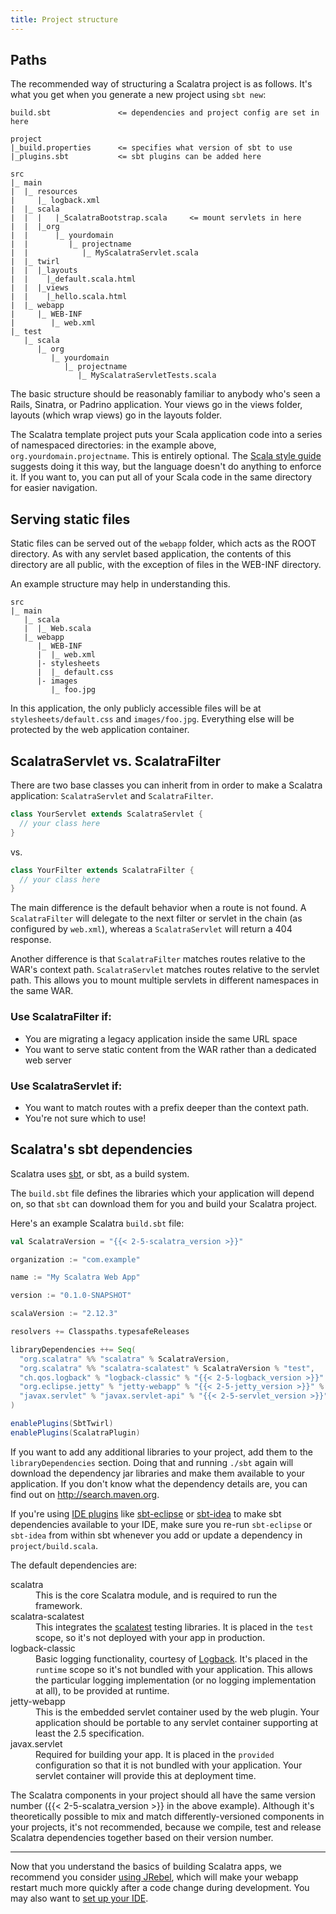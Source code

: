```yaml
---
title: Project structure
---
```


## Paths

The recommended way of structuring a Scalatra project is as follows. It's
what you get when you generate a new project using `sbt new`:

```
build.sbt               <= dependencies and project config are set in here

project
|_build.properties      <= specifies what version of sbt to use
|_plugins.sbt           <= sbt plugins can be added here

src
|_ main
|  |_ resources
|     |_ logback.xml
|  |_ scala
|  |  |   |_ScalatraBootstrap.scala     <= mount servlets in here
|  |  |_org
|  |      |_ yourdomain
|  |         |_ projectname
|  |            |_ MyScalatraServlet.scala
|  |_ twirl
|  |  |_layouts
|  |    |_default.scala.html
|  |  |_views
|  |    |_hello.scala.html
|  |_ webapp
|     |_ WEB-INF
|        |_ web.xml
|_ test
   |_ scala
      |_ org
         |_ yourdomain
            |_ projectname
               |_ MyScalatraServletTests.scala
```


The basic structure should be reasonably familiar to anybody who's seen a
Rails, Sinatra, or Padrino application. Your views go in the views folder,
layouts (which wrap views) go in the layouts folder.

The Scalatra template project puts your Scala application code into a series of
namespaced directories: in the example above, `org.yourdomain.projectname`.
This is entirely optional. The [Scala style guide](http://docs.scala-lang.org/style/)
suggests doing it this way, but the language doesn't do anything to enforce it.
If you want to, you can put all of your Scala code in the same directory for easier
navigation.

## Serving static files

Static files can be served out of the `webapp` folder, which acts as the ROOT
directory. As with any servlet based application, the contents of this directory
are all public, with the exception of files in the WEB-INF directory.

An example structure may help in understanding this.

    src
    |_ main
       |_ scala
       |  |_ Web.scala
       |_ webapp
          |_ WEB-INF
          |  |_ web.xml
          |- stylesheets
          |  |_ default.css
          |- images
             |_ foo.jpg


In this application, the only publicly accessible files will be at
`stylesheets/default.css` and `images/foo.jpg`. Everything else will be
protected by the web application container.


## ScalatraServlet vs. ScalatraFilter

There are two base classes you can inherit from in order to make a
Scalatra application: `ScalatraServlet` and `ScalatraFilter`.

```scala
class YourServlet extends ScalatraServlet {
  // your class here
}

```

vs.

```scala
class YourFilter extends ScalatraFilter {
  // your class here
}

```

The main difference is the default behavior when a route is not found.
A `ScalatraFilter` will delegate to the next filter or servlet in the chain (as
configured by `web.xml`), whereas a `ScalatraServlet` will return a 404
response.

Another difference is that `ScalatraFilter` matches routes relative to
the WAR's context path. `ScalatraServlet` matches routes relative to the
servlet path. This allows you to mount multiple servlets in different namespaces
in the same WAR.

### Use ScalatraFilter if:

* You are migrating a legacy application inside the same URL space
* You want to serve static content from the WAR rather than a
  dedicated web server

### Use ScalatraServlet if:

* You want to match routes with a prefix deeper than the context path.
* You're not sure which to use!


## Scalatra's sbt dependencies

Scalatra uses [sbt][sbt-site], or sbt, as a build system.

[sbt-site]: http://www.scala-sbt.org/

The `build.sbt` file defines the libraries which your application will depend on,
so that `sbt` can download them for you and build your Scalatra project.

Here's an example Scalatra `build.sbt` file:

```scala
val ScalatraVersion = "{{< 2-5-scalatra_version >}}"

organization := "com.example"

name := "My Scalatra Web App"

version := "0.1.0-SNAPSHOT"

scalaVersion := "2.12.3"

resolvers += Classpaths.typesafeReleases

libraryDependencies ++= Seq(
  "org.scalatra" %% "scalatra" % ScalatraVersion,
  "org.scalatra" %% "scalatra-scalatest" % ScalatraVersion % "test",
  "ch.qos.logback" % "logback-classic" % "{{< 2-5-logback_version >}}" % "runtime",
  "org.eclipse.jetty" % "jetty-webapp" % "{{< 2-5-jetty_version >}}" % "container",
  "javax.servlet" % "javax.servlet-api" % "{{< 2-5-servlet_version >}}" % "provided"
)

enablePlugins(SbtTwirl)
enablePlugins(ScalatraPlugin)
```

<div class="alert alert-info">
<span class="badge badge-info"><i class="glyphicon glyphicon-flag"></i></span>
If you want to add any additional libraries to your project, add them to the
<code>libraryDependencies</code> section.
Doing that and running <code>./sbt</code> again will download the dependency jar
libraries and make them available to your application.
If you don't know what the dependency details are, you can find out on
<a href="http://search.maven.org">http://search.maven.org</a>.
</div>

If you're using [IDE plugins](ide-support.html) like
[sbt-eclipse](https://github.com/typesafehub/sbteclipse) or
[sbt-idea](https://github.com/mpeltonen/sbt-idea) to make sbt dependencies
available to your IDE, make sure you re-run `sbt-eclipse` or `sbt-idea` from
within sbt whenever you add or update a dependency in `project/build.scala`.

The default dependencies are:

<dl class="dl-horizontal">
  <dt>scalatra</dt>
  <dd>This is the core Scalatra module, and is required to run the framework.</dd>
  <dt>scalatra-scalatest</dt>
  <dd>
    This integrates the <a href="https://github.com/scalatest/scalatest">scalatest</a>
    testing libraries.
    It is placed in the <code>test</code> scope, so it's not deployed with your app
    in production.
  </dd>
  <dt>logback-classic</dt>
  <dd>
    Basic logging functionality, courtesy of
    <a href="http://logback.qos.ch/">Logback</a>.
    It's placed in the <code>runtime</code> scope so it's not bundled with your
    application.
    This allows the particular logging implementation (or no logging implementation
    at all), to be provided at runtime.
  </dd>
  <dt>jetty-webapp</dt>
  <dd>
    This is the embedded servlet container used by the web plugin.
    Your application should be portable to any servlet container supporting at least
    the 2.5 specification.
  </dd>
  <dt>javax.servlet</dt>
  <dd>
    Required for building your app.
    It is placed in the <code>provided</code> configuration so that it is not bundled
    with your application.
    Your servlet container will provide this at deployment time.
  </dd>
</dl>

The Scalatra components in your project should all have the same version number
({{< 2-5-scalatra_version >}} in the above example).
Although it's theoretically possible to mix and match differently-versioned components
in your projects, it's not recommended, because we compile, test and release Scalatra
dependencies together based on their version number.

---

Now that you understand the basics of building Scalatra apps, we recommend you
consider [using JRebel](jrebel.html), which will make your webapp restart much more
quickly after a code change during development.
You may also want to [set up your IDE](ide-support.html).
